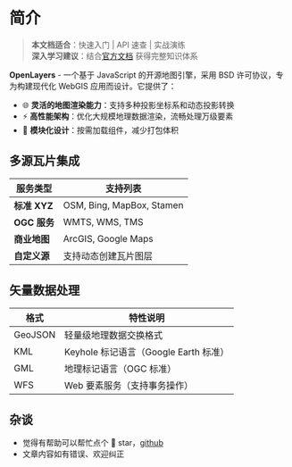 # 简介

> **本文档适合**：快速入门 | API 速查 | 实战演练  
> **深入学习建议**：结合[官方文档](https://openlayers.org/) 获得完整知识体系

**OpenLayers** - 一个基于 JavaScript 的开源地图引擎，采用 BSD 许可协议，专为构建现代化 WebGIS 应用而设计。它提供了：

- 🌐 **灵活的地图渲染能力**：支持多种投影坐标系和动态投影转换
- ⚡ **高性能架构**：优化大规模地理数据渲染，流畅处理万级要素
- 🧩 **模块化设计**：按需加载组件，减少打包体积

## 多源瓦片集成

| 服务类型     | 支持列表                  |
| ------------ | ------------------------- |
| **标准 XYZ** | OSM, Bing, MapBox, Stamen |
| **OGC 服务** | WMTS, WMS, TMS            |
| **商业地图** | ArcGIS, Google Maps       |
| **自定义源** | 支持动态创建瓦片图层      |

## 矢量数据处理

| 格式    | 特性说明                              |
| ------- | ------------------------------------- |
| GeoJSON | 轻量级地理数据交换格式                |
| KML     | Keyhole 标记语言（Google Earth 标准） |
| GML     | 地理标记语言（OGC 标准）              |
| WFS     | Web 要素服务（支持事务操作）          |

## 杂谈

- 觉得有帮助可以帮忙点个 🌟 star，[github](https://github.com/YGYong/Openlayers-start)
- 文章内容如有错误、欢迎纠正
